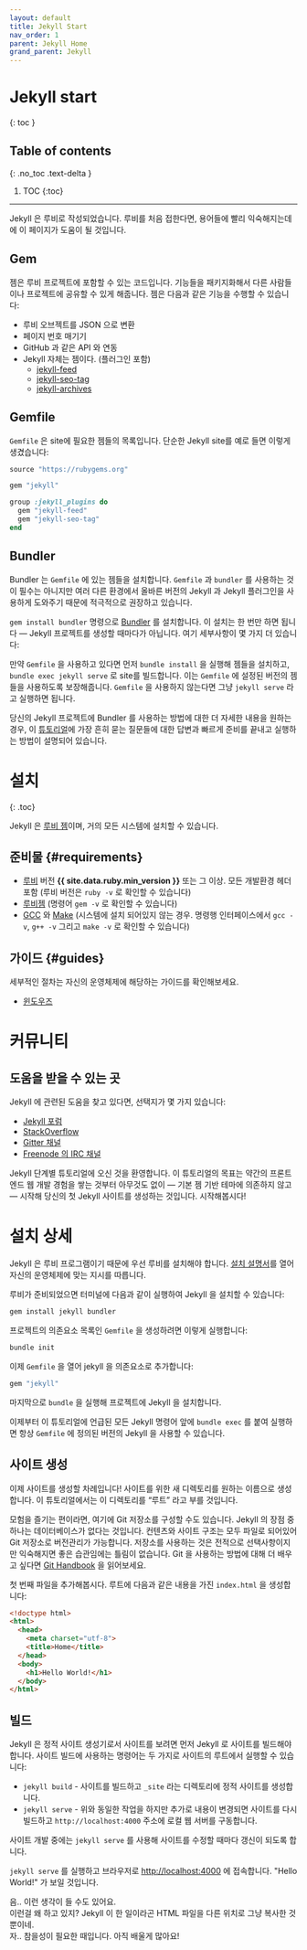 ```yaml
---
layout: default
title: Jekyll Start
nav_order: 1
parent: Jekyll Home
grand_parent: Jekyll
---
```


# Jekyll start
{: toc }

## Table of contents
{: .no_toc .text-delta }

1. TOC
{:toc}

---

<!--
Jekyll is written in Ruby. If you're new to Ruby, this page is to help you get
up to speed with some of the terminology.
-->
Jekyll 은 루비로 작성되었습니다. 루비를 처음 접한다면, 용어들에 빨리 익숙해지는데에
이 페이지가 도움이 될 것입니다.

<!--
## Gems
-->

## Gem

<!--
A gem is code you can include in Ruby projects. It allows you to package up functionality and share it across other projects or with other people. Gems can perform functionality such as:
-->
젬은 루비 프로젝트에 포함할 수 있는 코드입니다. 기능들을 패키지화해서 다른 사람들이나 프로젝트에 공유할 수 있게 해줍니다. 젬은 다음과 같은 기능을 수행할 수 있습니다:

<!--
* Converting a Ruby object to JSON
* Pagination
* Interacting with APIs such as GitHub
* Jekyll itself is a gem as well as many Jekyll plugins including
[jekyll-feed](https://github.com/jekyll/jekyll-feed),
[jekyll-seo-tag](https://github.com/jekyll/jekyll-seo-tag) and
[jekyll-archives](https://github.com/jekyll/jekyll-archives).
-->
* 루비 오브젝트를 JSON 으로 변환
* 페이지 번호 매기기
* GitHub 과 같은 API 와 연동
* Jekyll 자체는 젬이다. (플러그인 포함)
  * [jekyll-feed](https://github.com/jekyll/jekyll-feed) 
  * [jekyll-seo-tag](https://github.com/jekyll/jekyll-seo-tag)   
  * [jekyll-archives](https://github.com/jekyll/jekyll-archives)   

## Gemfile

<!--
A `Gemfile` is a list of gems required for your site. For a simple Jekyll site it might look something like this:
-->
`Gemfile` 은 site에 필요한 젬들의 목록입니다. 단순한 Jekyll site를 예로 들면 이렇게 생겼습니다:

```ruby
source "https://rubygems.org"

gem "jekyll"

group :jekyll_plugins do
  gem "jekyll-feed"
  gem "jekyll-seo-tag"
end
```

## Bundler

<!--
Bundler installs the gems in your `Gemfile`. It's not a requirement for you to use a `Gemfile` and `bundler` however it's highly recommended as it ensures you're running the same version of Jekyll and Jekyll plugins across different environments.
-->
Bundler 는 `Gemfile` 에 있는 젬들을 설치합니다. `Gemfile` 과 `bundler` 를 사용하는 것이 필수는 아니지만 여러 다른 환경에서 올바른 버전의 Jekyll 과 Jekyll 플러그인을 사용하게 도와주기 때문에 적극적으로 권장하고 있습니다.

<!--
`gem install bundler` installs [Bundler](https://rubygems.org/gems/bundler). You only need to install it once &mdash; not every time you create a new Jekyll project. Here are some additional details:
-->
`gem install bundler` 명령으로 [Bundler](https://rubygems.org/gems/bundler) 를 설치합니다. 이 설치는 한 번만 하면 됩니다 &mdash; Jekyll 프로젝트를 생성할 때마다가 아닙니다. 여기 세부사항이 몇 가지 더 있습니다:

<!--
If you're using a `Gemfile` you would first run `bundle install` to install the gems, then `bundle exec jekyll serve` to build your site. This guarantees you're using the gem versions set in the `Gemfile`. If you're not using a `Gemfile` you can just run `jekyll serve`.
-->
만약 `Gemfile` 을 사용하고 있다면 먼저 `bundle install` 을 실행해 젬들을 설치하고, `bundle exec jekyll serve` 로 site를 빌드합니다. 이는 `Gemfile` 에 설정된 버전의 젬들을 사용하도록 보장해줍니다. `Gemfile` 을 사용하지 않는다면 그냥 `jekyll serve` 라고 실행하면 됩니다.

<!--
For more information about how to use Bundler in your Jekyll project, this [tutorial](/tutorials/using-jekyll-with-bundler/) should provide answers to the most common questions and explain how to get up and running quickly.
-->
당신의 Jekyll 프로젝트에 Bundler 를 사용하는 방법에 대한 더 자세한 내용을 원하는 경우, 이 [튜토리얼](https://jekyllrb-ko.github.io/tutorials/using-jekyll-with-bundler/)에 가장 흔히 묻는 질문들에 대한 답변과 빠르게 준비를 끝내고 실행하는 방법이 설명되어 있습니다.


# 설치
{: .toc}

<!-- #title: Installation
title: 
description: Official guide to install Jekyll on macOS, GNU/Linux or Windows.
permalink: /docs/installation/ -->

<!--
Jekyll is a [Ruby Gem](/docs/ruby-101/#gems) that can be installed on most systems.
-->
Jekyll 은 [루비 젬](https://jekyllrb-ko.github.io/docs/ruby-101/#gems)이며, 거의 모든 시스템에 설치할 수 있습니다.

<!--
## Requirements
-->
## 준비물 {#requirements}

<!--
* [Ruby](https://www.ruby-lang.org/en/downloads/) version **{{ site.data.ruby.min_version }}** or above, including all development headers (ruby version can be checked by running `ruby -v`)
* [RubyGems](https://rubygems.org/pages/download) (which you can check by running `gem -v`)
* [GCC](https://gcc.gnu.org/install/) and [Make](https://www.gnu.org/software/make/) (in case your system doesn't have them installed, which you can check by running `gcc -v`,`g++ -v`  and `make -v` in your system's command line interface)
-->
* [루비](https://www.ruby-lang.org/en/downloads/) 버전 **{{ site.data.ruby.min_version }}** 또는 그 이상. 모든 개발환경 헤더 포함 (루비 버전은 `ruby -v` 로 확인할 수 있습니다)
* [루비젬](https://rubygems.org/pages/download) (명령어 `gem -v` 로 확인할 수 있습니다)
* [GCC](https://gcc.gnu.org/install/) 와 [Make](https://www.gnu.org/software/make/) (시스템에 설치 되어있지 않는 경우. 명령행 인터페이스에서 `gcc -v`, `g++ -v` 그리고 `make -v` 로 확인할 수 있습니다)

<!--
## Guides
-->
## 가이드 {#guides}

<!--
For detailed install instructions have a look at the guide for your operating system.
-->
세부적인 절차는 자신의 운영체제에 해당하는 가이드를 확인해보세요.

<!--
* [macOS](/docs/installation/macos/)
* [Ubuntu Linux](/docs/installation/ubuntu/)
* [Other Linux distros](/docs/installation/other-linux)
* [Windows](/docs/installation/windows/)
-->
<!-- * [맥OS](/docs/installation/macos/)
* [우분투 리눅스](/docs/installation/ubuntu/)
* [다른 리눅스 배포판](/docs/installation/other-linux) -->
* [윈도우즈](https://jekyllrb-ko.github.io/docs/installation/windows/)

# 커뮤니티
<!-- ---
#title: Community
title: 커뮤니티
permalink: /docs/community/
redirect_from: "/help/index.html"
--- -->

<!--
## Jekyll Contributor Code of Conduct
-->
<!-- ## Jekyll 기여자 행동규칙 -->

<!--
As contributors and maintainers of this project, and in the interest of fostering an open and welcoming community, we pledge to respect all people who contribute through reporting issues, posting feature requests, updating documentation, submitting pull requests or patches, and other activities.
-->
<!-- 이 프로젝트의 기여자 또는 관리자로서, 그리고 개방적이고 다정한 커뮤니티를 조성하기 위하여, 우리는 문제점 보고, 추가기능 제안, 문서 갱신, Pull Request 나 패치를 보내거나 그 밖의 어떠한 활동으로든 기여하는 모든 이들을 존중할 것을 약속합니다. -->

<!--
Read the full [code of conduct](/docs/conduct/)
-->
<!-- [행동규칙](/docs/conduct/) 전문을 읽어보시기 바랍니다. -->

<!--
## Where to get support
-->
## 도움을 받을 수 있는 곳

<!--
If you're looking for support for Jekyll, there are a lot of options:
-->
Jekyll 에 관련된 도움을 찾고 있다면, 선택지가 몇 가지 있습니다:

<!--
* Read the [Jekyll Documentation](https://jekyllrb.com/docs/)
* If you have a question about using Jekyll, start a discussion on the [Jekyll Forum](https://talk.jekyllrb.com/) or [StackOverflow](https://stackoverflow.com/questions/tagged/jekyll)
* Chat with Jekyllers &mdash; Join our [Gitter channel](https://gitter.im/jekyll/jekyll) or our [IRC channel on Freenode](irc:irc.freenode.net/jekyll)
-->
* [Jekyll 포럼](https://talk.jekyllrb.com/)
* [StackOverflow](https://stackoverflow.com/questions/tagged/jekyll) 
* [Gitter 채널](https://gitter.im/jekyll/jekyll)
* [Freenode 의 IRC 채널](irc:irc.freenode.net/jekyll)

<!--
There are a bunch of helpful community members on these services that should be willing to point you in the right direction.
-->
<!-- 위 커뮤니티들의 수 많은 멤버들은 당신이 올바른 답을 찾을 수 있도록 기꺼이 도울 것입니다. -->

<!--
**Reminder: Jekyll's issue tracker is not a support forum.**
-->
<!-- **주목: Jekyll 의 이슈 트래커는 지원 포럼이 아닙니다.** -->

<!--
## Ways to contribute
-->
<!-- ## 기여하는 방법 -->

<!--
* [How to Contribute](/docs/contributing/)
* [How to file a bug](/docs/community/bug/)
* [Guide for maintaining Jekyll](/docs/maintaining/)
-->
<!-- * [기여하는 방법](/docs/contributing/)
* [버그 리포트 방법](/docs/community/bug/)
* [Jekyll 관리자 가이드](/docs/maintaining/) -->

<!-- ## Jekyllconf

<!--
[Watch videos](/jekyllconf/) from members of the Jekyll community speak about interesting use cases, tricks they’ve learned or meta Jekyll topics.
-->
<!-- Jekyll 커뮤니티 멤버들이 흥미로운 사용 사례와 그들이 발견한 트릭 또는 기타 Jekyll 관련 주제에 관해 이야기하는 [비디오](/jekyllconf/)를 살펴보세요. -->

<!--
## Jekyll on Twitter
-->
<!-- ## Jekyll 트위터 -->

<!--
The [official Jekyll Twitter account](https://twitter.com/jekyllrb).
-->
<!-- [공식 Jekyll 트위터 계정](https://twitter.com/jekyllrb). --> 

<!-- ---
layout: step
#title: Setup
title: 셋업
#menu_name: Step by Step Tutorial
menu_name: 단계별 튜토리얼
position: 1
--- -->
<!--
Welcome to Jekyll's step-by-step tutorial. The goal of this tutorial is to take
you from having some front end web development experience to building your
first Jekyll site from scratch — not relying on the default gem-based theme.
Let's get into it!
-->
Jekyll 단계별 튜토리얼에 오신 것을 환영합니다. 이 튜토리얼의 목표는 약간의
프론트엔드 웹 개발 경험을 쌓는 것부터 아무것도 없이 — 기본 젬 기반 테마에
의존하지 않고 — 시작해 당신의 첫 Jekyll 사이트를 생성하는 것입니다.
시작해봅시다!

<!--
## Installation
-->
# 설치 상세

<!--
Jekyll is a Ruby program so you need to install Ruby on your machine to begin
with. Head over to the [install guide](/docs/installation/) and follow the
instructions for your operating system.
-->
Jekyll 은 루비 프로그램이기 때문에 우선 루비를 설치해야 합니다.
[설치 설명서](https://jekyllrb-ko.github.io/docs/installation/)를 열어 자신의 운영체제에 맞는
지시를 따릅니다.

<!--
With Ruby setup you can install Jekyll by running the following in your
terminal:
-->
루비가 준비되었으면 터미널에 다음과 같이 실행하여 Jekyll 을 설치할 수
있습니다:

```sh
gem install jekyll bundler
```

<!--
To create a new `Gemfile` to list your project's dependencies run:
-->
프로젝트의 의존요소 목록인 `Gemfile` 을 생성하려면 이렇게 실행합니다:

```sh
bundle init
```

<!--
Now edit the `Gemfile` and add jekyll as a dependency:
-->
이제 `Gemfile` 을 열어 jekyll 을 의존요소로 추가합니다:

```ruby
gem "jekyll"
```

<!--
Finally run `bundle` to install jekyll for your project.
-->
마지막으로 `bundle` 을 실행해 프로젝트에 Jekyll 을 설치합니다.

<!--
You can now prefix all jekyll commands listed in this tutorial with `bundle exec`
to make sure you use the jekyll version defined in your `Gemfile`.
-->
이제부터 이 튜토리얼에 언급된 모든 Jekyll 명령어 앞에 `bundle exec` 를 붙여
실행하면 항상 `Gemfile` 에 정의된 버전의 Jekyll 을 사용할 수 있습니다.

<!--
## Create a site
-->
## 사이트 생성

<!--
It's time to create a site! Create a new directory for your site, you can name
it whatever you'd like. Through the rest of this tutorial we'll refer to this
directory as “root”.
-->
이제 사이트를 생성할 차례입니다! 사이트를 위한 새 디렉토리를 원하는 이름으로
생성합니다. 이 튜토리얼에서는 이 디렉토리를 “루트” 라고 부를 것입니다.

<!--
If you're feeling adventurous, you can also initialize a Git repository here.
One of the great things about Jekyll is there's no database. All content and
site structure are files which a Git repository can version. Using a repository
is completely optional but it's a great habit to get into. You can learn more
about using Git by reading through the
[Git Handbook](https://guides.github.com/introduction/git-handbook/).
-->
모험을 즐기는 편이라면, 여기에 Git 저장소를 구성할 수도 있습니다.
Jekyll 의 장점 중 하나는 데이터베이스가 없다는 것입니다. 컨텐츠와 사이트 구조는
모두 파일로 되어있어 Git 저장소로 버전관리가 가능합니다. 저장소를 사용하는 것은
전적으로 선택사항이지만 익숙해지면 좋은 습관임에는 틀림이 없습니다. Git 을
사용하는 방법에 대해 더 배우고 싶다면
[Git Handbook](https://guides.github.com/introduction/git-handbook/) 을 읽어보세요.

<!--
Let's add your first file. Create `index.html` in the root with the following
content:
-->
첫 번째 파일을 추가해봅시다. 루트에 다음과 같은 내용을 가진 `index.html` 을
생성합니다:

```html
<!doctype html>
<html>
  <head>
    <meta charset="utf-8">
    <title>Home</title>
  </head>
  <body>
    <h1>Hello World!</h1>
  </body>
</html>
```

<!--
## Build
-->
## 빌드

<!--
Jekyll is a static site generator so we need Jekyll to build the site
before we can view it. There are two commands you can run in the root of your site
to build it:
-->
Jekyll 은 정적 사이트 생성기로서 사이트를 보려면 먼저 Jekyll 로 사이트를
빌드해야 합니다. 사이트 빌드에 사용하는 명령어는 두 가지로 사이트의 루트에서
실행할 수 있습니다:

<!--
* `jekyll build` - Builds the site and outputs a static site to a directory
called `_site`.
* `jekyll serve` - Does the same thing except it rebuilds any time you make
a change and runs a local web server at `http://localhost:4000`.
-->
* `jekyll build` - 사이트를 빌드하고 `_site` 라는 디렉토리에 정적 사이트를
생성합니다.
* `jekyll serve` - 위와 동일한 작업을 하지만 추가로 내용이 변경되면 사이트를
다시 빌드하고 `http://localhost:4000` 주소에 로컬 웹 서버를 구동합니다.

<!--
When you're developing a site you'll use `jekyll serve` as it updates with any
changes you make.
-->
사이트 개발 중에는 `jekyll serve` 를 사용해 사이트를 수정할 때마다 갱신이 되도록
합니다.

<!--
Run `jekyll serve` and go to
<a href="http://localhost:4000" target="_blank" data-proofer-ignore>http://localhost:4000</a> in
your browser. You should see "Hello World!".
-->
`jekyll serve` 를 실행하고 브라우저로
<a href="http://localhost:4000" target="_blank" data-proofer-ignore>http://localhost:4000</a> 에
접속합니다. "Hello World!" 가 보일 것입니다.

<!--
Well, you might be thinking what's the point in this? Jekyll just copied an
HTML file from one place to another. Well patience young grasshopper, there's
still much to learn!
-->
음.. 이런 생각이 들 수도 있어요.<br/>
이런걸 왜 하고 있지? Jekyll 이 한 일이라곤 HTML 파일을 다른 위치로 그냥 복사한 것 뿐이네.<br/>
자.. 참을성이 필요한 때입니다. 아직 배울게 많아요!